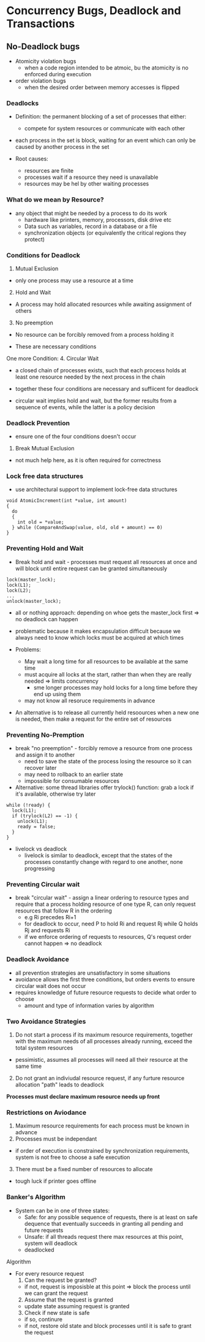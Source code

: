 # Concurrency Bugs, Deadlock and Transactions 

## No-Deadlock bugs 

- Atomicity violation bugs 
  + when a code region intended to be atmoic, bu the atomicity is no enforced during execution 
- order violation bugs 
  + when the desired order between memory accesses is flipped
  
### Deadlocks 

- Definition: the permanent blocking of a set of processes that either:
  + compete for system resources or communicate with each other 
  
- each process in the set is block, waiting for an event which can only be caused by another process in the set
- Root causes:
  + resources are finite 
  + processes wait if a resource they need is unavailable 
  + resources may be hel by other waiting processes 
  
### What do we mean by Resource?

- any object that might be needed by a process to do its work 
  + hardware like printers, memory, processors, disk drive etc
  + Data such as variables, record in a database or a file
  + synchronization objects (or equivalently the critical regions they protect) 
  
### Conditions for Deadlock
1. Mutual Exclusion
  - only one process may use a resource at a time
2. Hold and Wait 
  - A process may hold allocated resources while awaiting assignment of others 
3. No preemption 
  - No resource can be forcibly removed from a process holding it 

- These are necessary conditions 

One more Condition:
4. Circular Wait 
  - a closed chain of processes exists, such that each process holds at least one resource needed by the 
  next process in the chain 

- together these four conditions are necessary and suffiicent for deadlock 
- circular wait implies hold and wait, but the former results from a sequence of events, while the latter 
is a policy decision 

### Deadlock Prevention

- ensure one of the four conditions doesn't occur 

1. Break Mutual Exclusion 
  - not much help here, as it is often required for correctness 

### Lock free data structures 

- use architectural support to implement lock-free data structures 

```
void AtomicIncrement(int *value, int amount) 
{
  do 
  {
    int old = *value; 
  } while (CompareAndSwap(value, old, old + amount) == 0)
}
```

### Preventing Hold and Wait 

- Break hold and wait - processes must request all resources at once and will block until entire request can
be granted simultaneously 

```
lock(master_lock);
lock(L1); 
lock(L2); 
...
unlock(master_lock); 
```

- all or nothing approach: depending on whoe gets the master_lock first => no deadlock can happen
- problematic because it makes encapsulation difficult because we always need to know which locks must be 
acquired at which times 

- Problems:
  + May wait a long time for all resources to be available at the same time 
  + must acquire all locks at the start, rather than when they are really needed => limits concurrency 
    - sme longer processes may hold locks for a long time before they end up using them 
  + may not know all resoruce requirements in advance 

- An alternative is to release all currently held resoources when a new one is needed, then make a request
for the entire set of resources 

### Preventing No-Premption

- break "no preemption" - forcibly remove a resource from one process and assign it to another 
  + need to save the state of the process losing the resource so it can recover later 
  + may need to rollback to an earlier state 
  + impossible for consumable resources 
- Alternative: some thread libraries offer trylock() function: grab a lock if it's available, otherwise try
later 

```
while (!ready) {
  lock(L1);
  if (trylock(L2) == -1) {
    unlock(L1);
    ready = false;
  }
}
```

- livelock vs deadlock
  + livelock is similar to deadlock, except that the states of the processes constantly change with regard
  to one another, none progressing 
  
### Preventing Circular wait 

- break "circular wait" - assign a linear ordering to resource types and require that a process holding 
resource of one type R, can only request resources that follow R in the ordering 
  + e.g Ri precedes Ri+1
  + for deadlock to occur, need P to hold Ri and request Rj while Q holds Rj and requests Ri 
  + if we enforce ordering of requests to resources, Q's request order cannot happen => no deadlock 
  
### Deadlock Avoidance 

- all prevention strategies are unsatisfactory in some situations 
- avoidance allows the first three conditions, but orders events to ensure circular wait does not occur 
- requires knowledge of future resource requests to decide what order to choose
  + amount and type of information varies by algorithm 

### Two Avoidance Strategies 
1. Do not start a process if its maximum resource requirements, together with the maximum needs of all 
processes already running, exceed the total system resources 
  + pessimistic, assumes all processes will need all their resource at the same time 
2. Do not grant an indiviudal resource request, if any furture resource allocation "path" leads to deadlock 

__Processes must declare maximum resource needs up front__

### Restrictions on Aviodance 

1. Maximum resource requirements for each process must be known in advance 
2. Processes must be independant 
  + if order of execution is constrained by synchronization requirements, system is not free to choose a 
  safe execution 
3. There must be a fixed number of resources to allocate 
  + tough luck if printer goes offline 
  
### Banker's Algorithm 
- System can be in one of three states:
  - Safe: for any possible sequence of requests, there is at least on safe dequence that eventually succeeds in
  granting all pending and future requests 
  - Unsafe: if all threads request there max resources at this point, system will deadlock
  - deadlocked

Algorithm 
  - For every resource request 
    1. Can the request be granted?
      - if not, request is imposisble at this point => block the process until we can grant the request 
    2. Assume that the request is granted
      + update state assuming request is granted 
    3. Check if new state is safe 
      - if so, continure
      - if not, restore old state and block processes until it is safe to grant the request 
 
 
